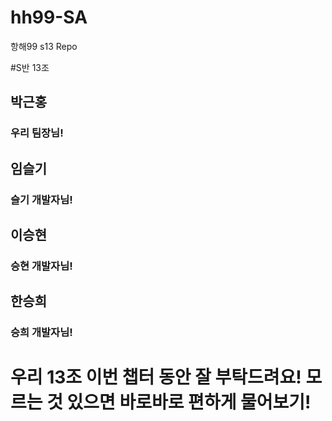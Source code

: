 # hh99-SA
항해99 s13 Repo


#S반 13조

## 박근홍
### 우리 팀장님!

## 임슬기
### 슬기 개발자님!

## 이승현
### 승현 개발자님!

## 한승희
### 승희 개발자님!

# 우리 13조 이번 챕터 동안 잘 부탁드려요! 모르는 것 있으면 바로바로 편하게 물어보기!





